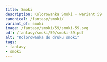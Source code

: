 ```yaml
---
title: Smoki
description: Kolorowanka Smoki - wariant 59
canonical: /fantasy/smoki/
variant_of: smoki
image: /fantasy/smoki/59/smoki-59.svg
pdf: /fantasy/smoki/59/smoki-59.pdf
alt: "Kolorowanka do druku smoki"
tags:
- fantasy
- smoki
---
```


